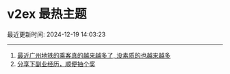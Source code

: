 # v2ex 最热主题

最近更新时间: 2024-12-19 14:03:23

--- 
1. [最近广州地铁的乘客真的越来越多了, 没素质的也越来越多](https://www.v2ex.com/t/1098660) 
2. [分享下副业经历，顺便抽个奖](https://www.v2ex.com/t/1098683) 
